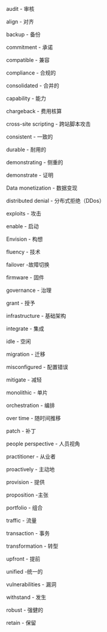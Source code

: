audit - 审核

align - 对齐

backup - 备份

commitment - 承诺

compatible - 兼容

compliance - 合规的

consolidated - 合并的

capability - 能力

chargeback - 费用核算

cross-site scripting - 跨站脚本攻击

consistent - 一致的

durable - 耐用的

demonstrating - 侧重的

demonstrate - 证明

Data monetization - 数据变现

distributed denial - 分布式拒绝（DDos）

exploits - 攻击

enable - 启动

Envision - 构想

fluency - 技术

failover -故障切换

firmware - 固件

governance - 治理

grant - 授予

infrastructure - 基础架构

integrate - 集成

idle - 空闲

migration - 迁移

misconfigured - 配置错误

mitigate - 减轻

monolithic - 单片

orchestration - 编排

over time - 随时间推移

patch - 补丁

people perspective - 人员视角

practitioner - 从业者

proactively - 主动地

provision - 提供

proposition -主张

portfolio - 组合

traffic - 流量

transaction - 事务

transformation - 转型

upfront - 提前

unified -统一的

vulnerabilities - 漏洞

withstand - 发生

robust - 强健的

retain - 保留
